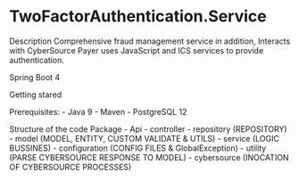 # TwoFactorAuthentication.Service

Description
Comprehensive fraud management service in addition, Interacts with CyberSource Payer uses JavaScript and ICS services to provide authentication.

Spring Boot 4

Getting stared

Prerequisites:
    - Java 9
    - Maven
    - PostgreSQL 12

Structure of the code
Package
    - Api 
        - controller
        - repository (REPOSITORY)
        - model (MODEL, ENTITY, CUSTOM VALIDATE & UTILS)
        - service (LOGIC BUSSINES)
        - configuration (CONFIG FILES & GlobalException)
        - utility (PARSE CYBERSOURCE RESPONSE TO MODEL)
        - cybersource (INOCATION OF CYBERSOURCE PROCESSES)
